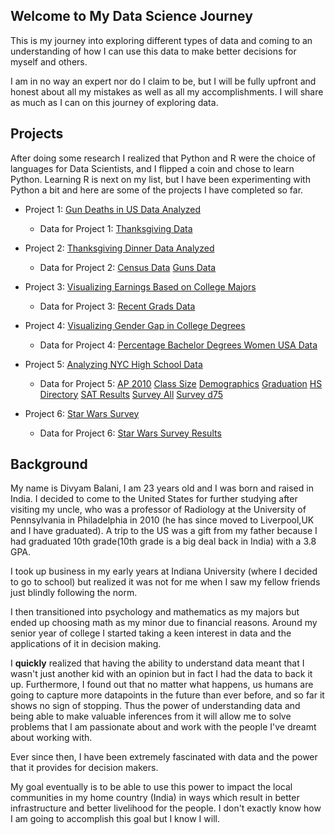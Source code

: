 ## Welcome to My Data Science Journey

This is my journey into exploring different types of data and coming to an understanding of how I can use this data to make better decisions for myself and others.

I am in no way an expert nor do I claim to be, but I will be fully upfront and honest about all my mistakes as well as all my accomplishments. I will share as much as I can on this journey of exploring data.


## Projects

After doing some research I realized that Python and R were the choice of languages for Data Scientists, and I flipped a coin and chose to learn Python. Learning R is next on my list, but I have been experimenting with Python a bit and here are some of the projects I have completed so far.

* Project 1:  [Gun Deaths in US Data Analyzed](https://github.com/divyamb/Data-Science-Journey/blob/master/Exploring%20Gun%20Deaths.ipynb)
   * Data for Project 1: 
        [Thanksgiving Data](https://github.com/divyamb/Data-Science-Journey/blob/master/thanksgiving.csv)



* Project 2:  [Thanksgiving Dinner Data Analyzed](https://github.com/divyamb/Data-Science-Portfolio/blob/master/Thanksgiving%20data%20analyzed.ipynb)
   * Data for Project 2: 
        [Census Data](https://github.com/divyamb/Data-Science-Journey/blob/master/census.csv)
        [Guns Data](https://github.com/divyamb/Data-Science-Journey/blob/master/guns.csv)



* Project 3:  [Visualizing Earnings Based on College Majors](https://github.com/divyamb/Data-Science-Journey/blob/master/visualizing%20earnings%20college%20majors.ipynb)
   * Data for Project 3: 
        [Recent Grads Data](https://github.com/divyamb/Data-Science-Journey/blob/master/recent-grads.csv)



* Project 4:  [Visualizing Gender Gap in College Degrees](https://github.com/divyamb/Data-Science-Journey/blob/master/Visualizing%20gender%20gap%20for%20all%20degrees.ipynb)
   * Data for Project 4: 
        [Percentage Bachelor Degrees Women USA Data](https://github.com/divyamb/Data-Science-Journey/blob/master/percent-bachelors-degrees-women-usa.csv)



* Project 5:  [Analyzing NYC High School Data](https://github.com/divyamb/Data-Science-Journey/blob/master/%20NYC%20Schools%20data%20analyzed.ipynb)
   * Data for Project 5: 
        [AP 2010](https://github.com/divyamb/Data-Science-Journey/blob/master/ap_2010.csv)
        [Class Size](https://github.com/divyamb/Data-Science-Journey/blob/master/class_size.csv)
        [Demographics](https://github.com/divyamb/Data-Science-Journey/blob/master/demographics.csv)
        [Graduation](https://github.com/divyamb/Data-Science-Journey/blob/master/graduation.csv)
        [HS Directory](https://github.com/divyamb/Data-Science-Journey/blob/master/hs_directory.csv)
        [SAT Results](https://github.com/divyamb/Data-Science-Journey/blob/master/sat_results.csv)
        [Survey All](https://github.com/divyamb/Data-Science-Journey/blob/master/survey_all.txt)
        [Survey d75](https://github.com/divyamb/Data-Science-Journey/blob/master/survey_d75.txt)
   
   
   
* Project 6:  [Star Wars Survey](https://github.com/divyamb/Data-Science-Journey/blob/master/Star%20Wars%20Survey.ipynb)
   * Data for Project 6: 
        [Star Wars Survey Results](https://github.com/divyamb/Data-Science-Journey/blob/master/star_wars.csv)
   
   


## Background

My name is Divyam Balani, I am 23 years old and I was born and raised in India. I decided to come to the United States for further studying after visiting my uncle, who was a professor of Radiology at the University of Pennsylvania in Philadelphia in 2010 (he has since moved to Liverpool,UK and I have graduated). A trip to the US was a gift from my father because I had graduated 10th grade(10th grade is a big deal back in India) with a 3.8 GPA. 

I took up business in my early years at Indiana University (where I decided to go to school) but realized it was not for me when I saw my fellow friends just blindly following the norm. 

I then transitioned into psychology and mathematics as my majors but ended up choosing math as my minor due to financial reasons. Around my senior year of college I started taking a keen interest in data and the applications of it in decision making. 

I **quickly** realized that having the ability to understand data meant that I wasn't just another kid with an opinion but in fact I had the data to back it up. Furthermore, I found out that no matter what happens, us humans are going to capture more datapoints in the future than ever before, and so far it shows no sign of stopping. Thus the power of understanding data and being able to make valuable inferences from it will allow me to solve problems that I am passionate about and work with the people I've dreamt about working with.

Ever since then, I have been extremely fascinated with data and the power that it provides for decision makers.

My goal eventually is to be able to use this power to impact the local communities in my home country (India) in ways which result in better infrastructure and better livelihood for the people. I don't exactly know how I am going to accomplish this goal but I know I will.






